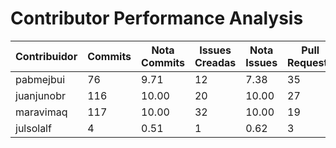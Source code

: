 # Contributor Performance Analysis

| Contribuidor | Commits | Nota Commits | Issues Creadas | Nota Issues | Pull Requests | Nota Pull Requests | Workflows | Nota Workflows | Nota Final |
|--------------|---------|--------------|----------------|------------|---------------|---------------------|-----------|---------------|-----------|
| pabmejbui | 76 | 9.71 | 12 | 7.38 | 35 | 10.00 | 10 | 10.00 | 9.27 |
| juanjunobr | 116 | 10.00 | 20 | 10.00 | 27 | 10.00 | 10 | 10.00 | 10.00 |
| maravimaq | 117 | 10.00 | 32 | 10.00 | 19 | 10.00 | 10 | 10.00 | 10.00 |
| julsolalf | 4 | 0.51 | 1 | 0.62 | 3 | 6.00 | 0 | 0.00 | 1.78 |
